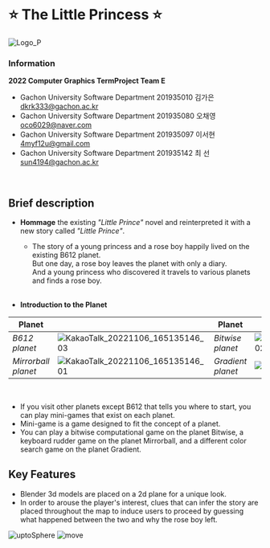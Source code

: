 # ⭐ **The Little Princess** ⭐
![Logo_P](https://user-images.githubusercontent.com/96913056/200159252-8bb3c856-6298-4f31-9d42-e80818206d54.png)
<br>
### Information
**2022 Computer Graphics TermProject Team E**
- Gachon University Software Department 201935010 김가은 dkrk333@gachon.ac.kr <br>
- Gachon University Software Department 201935080 오채영 oco6029@naver.com <br>
- Gachon University Software Department 201935097 이서현 4myf12u@gmail.com <br>
- Gachon University Software Department 201935142 최  선 sun4194@gachon.ac.kr <br>
<br>

## Brief description
- **Hommage** the existing _"Little Prince"_ novel and reinterpreted it with a new story called _"Little Prince"_.<br>
  - The story of a young princess and a rose boy happily lived on the existing B612 planet. <br>
 But one day, a rose boy leaves the planet with only a diary.<br>
 And a young princess who discovered it travels to various planets and finds a rose boy. <br><br>
 
 - **Introduction to the Planet**<br>
 
|Planet| |Planet| |
|-----|---|-----|---|
|*B612 planet*|![KakaoTalk_20221106_165135146_03](https://user-images.githubusercontent.com/96913056/200160457-76e602c4-cf25-4bbe-b38b-f19955284e9a.png)|*Bitwise planet*|![KakaoTalk_20221106_165135146_02](https://user-images.githubusercontent.com/96913056/200160459-2ba0176f-02d8-412e-afa0-e97d73cbd6f9.png)
|*Mirrorball planet*|![KakaoTalk_20221106_165135146_01](https://user-images.githubusercontent.com/96913056/200160462-8afac903-e84e-45fa-bfa7-79868660d76e.png)|*Gradient planet*|![KakaoTalk_20221106_165135146](https://user-images.githubusercontent.com/96913056/200160467-8105f686-9dda-4dac-900d-232a5d050eb3.png)
<br>

  - If you visit other planets except B612 that tells you where to start, you can play mini-games that exist on each planet.<br>
  - Mini-game is a game designed to fit the concept of a planet.<br>
  - You can play a bitwise computational game on the planet Bitwise, a keyboard rudder game on the planet Mirrorball, and a different color search game on the planet Gradient.<br>

## Key Features
- Blender 3d models are placed on a 2d plane for a unique look.<br>
- In order to arouse the player's interest, clues that can infer the story are placed throughout the map to induce users to proceed by guessing what happened between the two and why the rose boy left.<br>

![uptoSphere](https://user-images.githubusercontent.com/96913056/200160669-7208266b-b7cf-4233-b2ee-e70a6d09600a.gif)
![move](https://user-images.githubusercontent.com/96913056/200160675-c5ddb456-e427-4ede-b53e-db895a6463db.gif)
